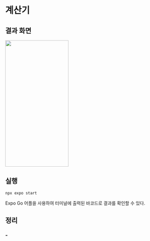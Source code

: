 # 계산기

## 결과 화면 
<img src="" width="200" height="400">


## 실행 
```
npx expo start
```
Expo Go 어플을 사용하여 터미널에 출력된 바코드로 결과를 확인할 수 있다.

## 정리
### -
